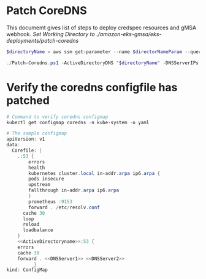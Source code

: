 # Patch CoreDNS
This documemt gives list of steps to deploy credspec resources and gMSA webhook.
*Set Working Directory to ./amazon-eks-gmsa/eks-deployments/patch-coredns*

```powershell
$directoryName = aws ssm get-parameter --name $directorNameParam --query "Parameter.Value" --output text

./Patch-Coredns.ps1 -ActiveDirectoryDNS "$directoryName" -DNSServerIPs $dnsIPAddresses.Replace(',',' ')
```

# Verify the coredns configfile has patched
```powershell
# Command to verify coredns configmap
kubectl get configmap coredns -n kube-system -o yaml

# The sample configmap
apiVersion: v1
data:
  Corefile: |
    .:53 {
        errors
        health
        kubernetes cluster.local in-addr.arpa ip6.arpa {
        pods insecure
        upstream
        fallthrough in-addr.arpa ip6.arpa
        }
        prometheus :9153
        forward . /etc/resolv.conf
      cache 30
      loop
      reload
      loadbalance
    }
    <<ActiveDirectoryname>>:53 { 
	errors 
	cache 30 
	forward . <<DNSServer1>> <<DNSServer2>>
          } 
kind: ConfigMap
```
